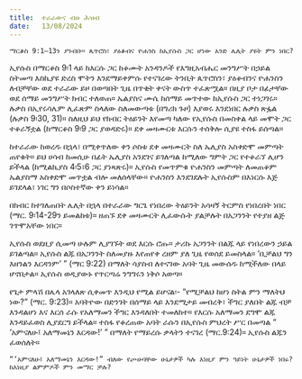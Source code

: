 ```yaml
---
title:  ተራራውና ብዙ ሕዝብ
date:   13/08/2024
---
```


`ማርቆስ 9:1–13ን ያንብቡ። ጴጥሮስ፣ ያዕቆብና ዮሐንስ ከኢየሱስ ጋር ሆነው አንድ ሌሊት ያዩት ምን ነበር?`

ኢየሱስ በማርቆስ 9፡1 ላይ ከእርሱ ጋር ከቆሙት አንዳንዶች የእግዚአብሔር መንግሥት በኃይል ስትመጣ እስኪያዩ ድረስ ሞትን እንደማይቀምሱ የተናገረው ትንቢት ጴጥሮስን፣ ያዕቆብንና ዮሐንስን ለብቻቸው ወደ ተራራው ይዞ በወጣበት ጊዜ በጥቂት ቀናት ውስጥ ተፈጽሟል። በዚያ ቦታ በፊታቸው ወደ ሰማይ መንግሥት ክብር ተለወጠ። ኤልያስና ሙሴ ከሰማይ መጥተው ከኢየሱስ ጋር ተነጋገሩ። ሉቃስ በኢየሩሳሌም ሊፈጽም ስላለው ስለመውጣቱ (በግሪክ ጉዞ) እያወሩ እንደነበር ሉቃስ ጽፏል (ሉቃስ 9፡30, 31)። ስለዚህ ይህ የክብር ትዕይንት እየመጣ ካለው የኢየሱስ በመስቀል ላይ መሞት ጋር ተቆራኝቷል (ከማርቆስ 9፡9 ጋር ያወዳድሩ)። ደቀ መዛሙርቱ እርሱን ተሰቅሎ ሲያዩ ተስፋ ይሰጣል።

ከተራራው ከወረዱ በኋላ፣ በሚቀጥለው ቀን ሶስቱ ደቀ መዛሙርት ስለ ኤሊያስ አስቀድሞ መምጣት ጠየቁት። ይህ ሀሳብ ከመሲሁ በፊት ኤሊያስ አንደገና ይገለጣል ከሚለው ግምት ጋር የተቆራኘ ሊሆን ይችላል (ከሚልኪያስ 4፡5፣6 ጋር ያነጻጽሩ)። ኢየሱስ የመጥምቁ ዮሐንስን መምጣት ለመጠቆም ኤልያስማ አስቀድሞ መጥቷል ብሎ መለሰላቸው። ዮሐንስን እንደገደሉት ኢየሱስም በእነርሱ እጅ ይገደላል፣ ነገር ግን በሶስተኛው ቀን ይነሳል።

በክብር ከተገለጠበት ሌሊት በኋላ በተራራው ግርጌ የነበረው ትዕይንት አሳዛኝ ትርምስ የነበረበት ነበር (ማር. 9፡14-29ን ይመልከቱ)። ዘጠኙ ደቀ መዛሙርት ሊፈውሱት ያልቻሉት በአጋንንት የተያዘ ልጅ ገጥሞአቸው ነበር።

ኢየሱስ ወደዚያ ሲመጣ ሁሉም ሊያገኙት ወደ እርሱ ሮጡ። ታሪኩ አጋንንት በልጁ ላይ የነበረውን ኃይል ይገልጣል። ኢየሱስ ልጁ በአጋንንት ስለመያዙ እየጠየቀ ረዘም ያለ ጊዜ የወሰደ ይመስላል። ‘ቢቻልህ ግን እዘንልን እርዳንም’ ” (ማር 9:22) በማለት ሳያስብ ለተናገው አባት ጊዜ መውሰዱ ከሚችለው በላይ ሆኖበታል። ኢየሱስ ወዲያውኑ የጥርጣሬ ንግግሩን ነቅሶ አወጣ። 

የጌታ ምላሽ በሌላ አገላለጽ ሲቀመጥ እንዲህ የሚል ይሆናል፡- “የሚቻልህ ከሆነ ስትል ምን ማለትህ ነው?” (ማር. 9:23)። አባትዮው በድንገት በሰማይ ላይ እንደሚታይ መብረቅ፣ ችግር ያለበት ልጁ ብቻ እንዳልሆነ እና እርሰ ራሱ የአለማመን ችግር እንዳለበት ተመለከተ። የእርሱ አለማመን ደግሞ ልጁ እንዳይፈወስ ሊያደርግ ይችላል። ተስፋ የቆረጠው አባት ራሱን በኢየሱስ ምህረት ሥር በመጣል “ ‘አምናለሁ፤ አለማመኔን እርዳው!’ ” በማለት የማይረሱ ቃላትን ተናገረ (ማር.9:24)። ኢየሱስ ልጁን ፈወሰለት።

`“‘አምናለሁ፤ አለማመኔን እርዳው!” ብለው የጮሁባቸው ሁኔታዎች ካሉ እነዚያ ምን ዓይነት ሁኔታዎች ነበሩ? ከእነዚያ ልምምዶች ምን መማር ቻሉ?`